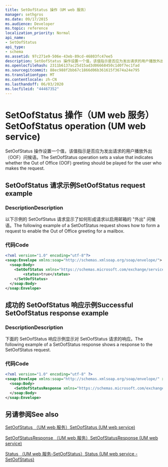 ```yaml
---
title: SetOofStatus 操作（UM web 服务）
manager: sethgros
ms.date: 09/17/2015
ms.audience: Developer
ms.topic: reference
localization_priority: Normal
api_name:
- SetOofStatus
api_type:
- schema
ms.assetid: 97c271e9-506e-43eb-89cd-46803fc47ee5
description: SetOofStatus 操作设置一个值，该值指示是否应为发出请求的用户播放外出（OOF）问候语。
ms.openlocfilehash: 2311b6137ac25d15ad3d06668450c1d0f7ec1fad
ms.sourcegitcommit: 88ec988f2bb67c1866d06b361615f3674a24e795
ms.translationtype: MT
ms.contentlocale: zh-CN
ms.lasthandoff: 06/03/2020
ms.locfileid: "44467352"
---
```

# <a name="setoofstatus-operation-um-web-service"></a><span data-ttu-id="47dd2-103">SetOofStatus 操作（UM web 服务）</span><span class="sxs-lookup"><span data-stu-id="47dd2-103">SetOofStatus operation (UM web service)</span></span>

<span data-ttu-id="47dd2-104">SetOofStatus 操作设置一个值，该值指示是否应为发出请求的用户播放外出（OOF）问候语。</span><span class="sxs-lookup"><span data-stu-id="47dd2-104">The SetOofStatus operation sets a value that indicates whether the Out of Office (OOF) greeting should be played for the user who makes the request.</span></span>
  
## <a name="setoofstatus-request-example"></a><span data-ttu-id="47dd2-105">SetOofStatus 请求示例</span><span class="sxs-lookup"><span data-stu-id="47dd2-105">SetOofStatus request example</span></span>

### <a name="description"></a><span data-ttu-id="47dd2-106">Description</span><span class="sxs-lookup"><span data-stu-id="47dd2-106">Description</span></span>

<span data-ttu-id="47dd2-107">以下示例的 SetOofStatus 请求显示了如何形成请求以启用邮箱的 "外出" 问候语。</span><span class="sxs-lookup"><span data-stu-id="47dd2-107">The following example of a SetOofStatus request shows how to form a request to enable the Out of Office greeting for a mailbox.</span></span>
  
### <a name="code"></a><span data-ttu-id="47dd2-108">代码</span><span class="sxs-lookup"><span data-stu-id="47dd2-108">Code</span></span>

```XML
<?xml version="1.0" encoding="utf-8"?>
<soap:Envelope xmlns:soap="http://schemas.xmlsoap.org/soap/envelope/">
  <soap:Body>
    <SetOofStatus xmlns="https://schemas.microsoft.com/exchange/services/2006/messages">
        <status>true</status>
    </SetOofStatus>
  </soap:Body>
</soap:Envelope>
```

## <a name="successful-setoofstatus-response-example"></a><span data-ttu-id="47dd2-109">成功的 SetOofStatus 响应示例</span><span class="sxs-lookup"><span data-stu-id="47dd2-109">Successful SetOofStatus response example</span></span>

### <a name="description"></a><span data-ttu-id="47dd2-110">Description</span><span class="sxs-lookup"><span data-stu-id="47dd2-110">Description</span></span>

<span data-ttu-id="47dd2-111">下面的 SetOofStatus 响应示例显示对 SetOofStatus 请求的响应。</span><span class="sxs-lookup"><span data-stu-id="47dd2-111">The following example of a SetOofStatus response shows a response to the SetOofStatus request.</span></span>
  
### <a name="code"></a><span data-ttu-id="47dd2-112">代码</span><span class="sxs-lookup"><span data-stu-id="47dd2-112">Code</span></span>

```XML
<?xml version="1.0" encoding="utf-8" ?> 
<soap:Envelope xmlns:soap="http://schemas.xmlsoap.org/soap/envelope/" xmlns:xsi="http://www.w3.org/2001/XMLSchema-instance" xmlns:xsd="http://www.w3.org/2001/XMLSchema">
  <soap:Body>
    <SetOofStatusResponse xmlns="https://schemas.microsoft.com/exchange/services/2006/messages" /> 
  </soap:Body>
</soap:Envelope>
```

## <a name="see-also"></a><span data-ttu-id="47dd2-113">另请参阅</span><span class="sxs-lookup"><span data-stu-id="47dd2-113">See also</span></span>



[<span data-ttu-id="47dd2-114">SetOofStatus （UM web 服务）</span><span class="sxs-lookup"><span data-stu-id="47dd2-114">SetOofStatus (UM web service)</span></span>](setoofstatus-um-web-service.md)
  
[<span data-ttu-id="47dd2-115">SetOofStatusResponse （UM web 服务）</span><span class="sxs-lookup"><span data-stu-id="47dd2-115">SetOofStatusResponse (UM web service)</span></span>](setoofstatusresponse-um-web-service.md)
  
[<span data-ttu-id="47dd2-116">Status （UM web 服务-SetOofStatus）</span><span class="sxs-lookup"><span data-stu-id="47dd2-116">Status (UM web service - SetOofStatus)</span></span>](status-um-web-servicesetoofstatus.md)


